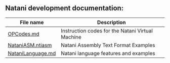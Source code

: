 ## Natani development documentation:

| File name                                                                                       | Description                                      |
| ----------------------------------------------------------------------------------------------- | ------------------------------------------------ |
| [OPCodes.md](https://github.com/NataniLang/DevelopmentDocs/blob/main/OPCodes.md)                | Instruction codes for the Natani Virtual Machine |
| [NataniASM.ntiasm](https://github.com/NataniLang/DevelopmentDocs/blob/main/NataniASM.ntiasm)    | Natani Assembly Text Format Examples             |
| [NataniLanguage.md](https://github.com/NataniLang/DevelopmentDocs/blob/main/NataniLanguage.md)  | Natani language features and examples            |
